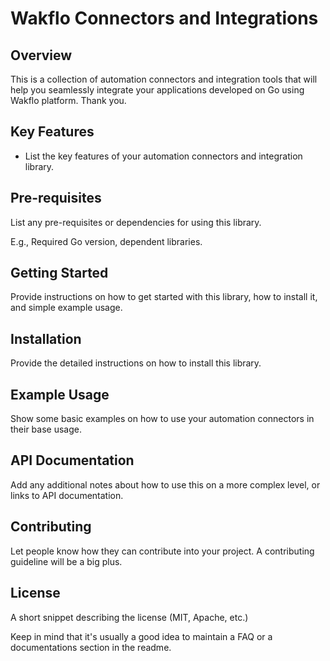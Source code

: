 # Wakflo Connectors and Integrations

## Overview

This is a collection of automation connectors and integration tools that will help you seamlessly integrate your
applications developed on Go using Wakflo platform. Thank you.

## Key Features

- List the key features of your automation connectors and integration library.

## Pre-requisites

List any pre-requisites or dependencies for using this library.

E.g., Required Go version, dependent libraries.

## Getting Started

Provide instructions on how to get started with this library, how to install it, and simple example usage.

## Installation

Provide the detailed instructions on how to install this library.

## Example Usage

Show some basic examples on how to use your automation connectors in their base usage.

## API Documentation

Add any additional notes about how to use this on a more complex level, or links to API documentation.

## Contributing

Let people know how they can contribute into your project. A contributing guideline will be a big plus.

## License

A short snippet describing the license (MIT, Apache, etc.)

Keep in mind that it's usually a good idea to maintain a FAQ or a documentations section in the readme.